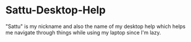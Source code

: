 # Sattu-Desktop-Help
"Sattu" is my nickname and also the name of my desktop help which helps me navigate through things while using my laptop since I'm lazy.
